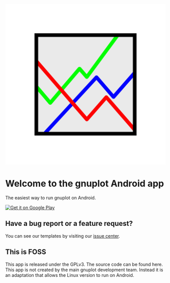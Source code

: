![Gnuplot Feature Graphic](https://raw.githubusercontent.com/CypherpunkArmory/Gnuplot/master/app/src/main/ic_main_launcher-playstore.png)

# Welcome to the gnuplot Android app

The easiest way to run gnuplot on Android.

[<img src="https://play.google.com/intl/en_us/badges/images/generic/en-play-badge.png"
     alt="Get it on Google Play"
     height="80">](https://play.google.com/store/apps/details?id=tech.ula.gnuplot)
     
## Have a bug report or a feature request?
You can see our templates by visiting our [issue center](https://github.com/CypherpunkArmory/Gnuplot/issues).

## This is FOSS
This app is released under the GPLv3.  The source code can be found here.
This app is not created by the main gnuplot development team.  Instead it is an adaptation that allows the Linux version to run on Android.
